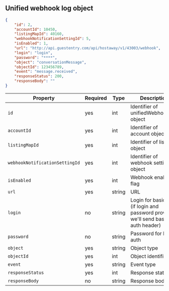 ## Unified webhook log object

```json
{
    "id": 2,
    "accountId": 10450,
    "listingMapId": 40160,
    "webhookNotificationSettingId": 5,
    "isEnabled": 1,
    "url": "http://api.guestentry.com/api/hostaway/v1/43003/webhook",
    "login": "login",
    "password": "****",
    "object": "conversationMessage",
    "objectId": 123456789,
    "event": "message.received",
    "responseStatus": 200,
    "responseBody": ""
}
```

Property | Required | Type   | Description
-------- | -------- |--------| ----------- 
`id` | yes | int    | Identifier of unifiedWebhookLog object
`accountId` | yes | int    | Identifier of account object
`listingMapId` | yes | int    | Identifier of listing object
`webhookNotificationSettingId` | yes | int    | Identifier of webhook setting object
`isEnabled` | yes | int    | Webhook enable flag
`url` | yes | string | URL
`login` | no | string | Login for basic auth (if login and password provided we'll send basic auth header)
`password` | no | string | Password for basic auth
`object` | yes | string | Object type
`objectId` | yes | int    | Object identifier
`event` | yes | string | Event type
`responseStatus` | yes | int    | Response status
`responseBody` | no | string | Response body